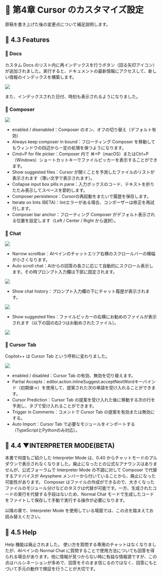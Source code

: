 # 📕 第4章 Cursor のカスタマイズ設定

原稿を書き上げた後の変更点について補足説明します。

## 📘 4.3 Features 

### 📗 Docs

カスタム Docs のリスト内に再インデックスを行うボタン（回る矢印アイコン）が追加されました。実行すると、ドキュメントの最新情報にアクセスして、新しい情報のインデックスを構築します。

![](../images/docs_on_features.png)

また、インデックスされた日付、時刻も表示されるようになりました。

### 📗 Composer

![](../images/Composer_setting_0.42.png)

- enabled / disenabled：Composer のオン、オフの切り替え（デフォルト有効）
- Always keep composer in bound：フローティング Composer を移動してもウィンドウの四辺から一定の処理を保つようになります。
- Cmd+P for file picker：Composer 内で ⌘+P（macOS）またはCtrl+P（Windows）ショートカットキーでファイルピッカーを表示することができます。
- Show suggested files：Cursor が開くことを予測したファイルのリストが表示されます（薄い文字で表示されます）。
- Collapse input box pills in pane：入力ボックスのコード、テキストを折りたたみ表示してスペースを節約します。
- Composer persistence：Cursorの再起動をまたいで履歴を保存します。
- Iterate on lints (BETA)：lintエラーがある場合、コンポーザーは修正を再試行します。
- Composer bar anchor：フローティング Composer がデフォルト表示される位置を設定します（Left / Center / Right から選択）。

### 📗 Chat

![](../images/chat_setting.png)

- Narrow scrollbar：AIペインのチャットエリア右横のスクロールバーの横幅が小さくなります。
- Auto scroll chat：AIからの回答の長さに応じて自動的にスクロール表示します。その時プロンプト入力欄は下部に固定されます。

![](../images/autoscrollchat.png)

- Show chat history：プロンプト入力欄の下にチャット履歴が表示されます。

![](../images/chat_history.png)

- Show suggested files：ファイルピッカーの右横にお勧めのファイルが表示されます（以下の図の右2つはお勧めされたファイル）。

![](../images/suggestedfiles.png)

### 📗 Cursor Tab

Copilot++ は Cursor Tab という呼称に変わりました。

![](../images/cursor_tab_setting.png)

- enabled / disabled：Cursor Tab の有効、無効を切り替えます。
- Partial Accepts：editor.action.inlineSuggest.acceptNextWordキーバインド（初期値→）を使用して、提案された次の単語を受け入れることができます。
- Cursor Prediction：Cursor Tab の提案を受け入れた後に移動する次の行を予測し、タブで受け入れることができます。
- Trigger in Comments：コメントで Cursor Tab の提案を有効または無効にする。
- Auto Import：Cursor Tab で必要なモジュールをインポートする（TypeScriptとPythonのみ対応）。

## 📘 4.4 ▼INTERPRETER MODE(BETA)

本書で何度もご紹介した Interpreter Mode は、0.40 からチャットモードのプルダウンで表示されなくなりました。廃止になったとの公式なアナウンスはありませんが、公式フォーラムで Interpreter Mode の不調に対して Composer で代替するアドバイスが Anysphere メンバーから付いていることから、廃止になった可能性があります。
Composer はファイルの作成ができるので、大きくなったファイルのモジュール分けなどのタスクは代替が可能です。一方、生成されたコードの実行を代替する手段はないため、Normal Chat モードで生成したコードをファイトして保存して手動で実行する操作が必要になります。

以降の章で、Interpreter Mode を使用している場面では、この点を踏まえてお読み替えください。

## 📘 4.5 Help

Help 機能は廃止されました。
使い方を質問する専用のチャットはなくなりましたが、AIペインの Normal Chat に質問することで使用方法についても回答を得られる場合があります。他に情報が見つからない時に有益な情報源ですが、この点はハルシネーションが多めで、回答をそのまま信じるのではなく、回答にもとづいて手元の動作で検証を行うことが大切です。
